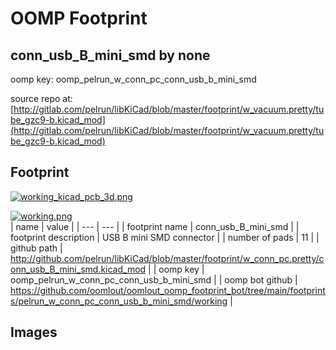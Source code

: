 # OOMP Footprint  
## conn_usb_B_mini_smd  by none  
  
oomp key: oomp_pelrun_w_conn_pc_conn_usb_b_mini_smd  
  
source repo at: [http://gitlab.com/pelrun/libKiCad/blob/master/footprint/w_vacuum.pretty/tube_gzc9-b.kicad_mod](http://gitlab.com/pelrun/libKiCad/blob/master/footprint/w_vacuum.pretty/tube_gzc9-b.kicad_mod)  
## Footprint  
  
[![working_kicad_pcb_3d.png](working_kicad_pcb_3d_600.png)](working_kicad_pcb_3d.png)  
  
[![working.png](working_600.png)](working.png)  
| name | value | 
| --- | --- | 
| footprint name | conn_usb_B_mini_smd | 
| footprint description | USB B mini SMD connector | 
| number of pads | 11 | 
| github path | http://github.com/pelrun/libKiCad/blob/master/footprint/w_conn_pc.pretty/conn_usb_B_mini_smd.kicad_mod | 
| oomp key | oomp_pelrun_w_conn_pc_conn_usb_b_mini_smd | 
| oomp bot github | https://github.com/oomlout/oomlout_oomp_footprint_bot/tree/main/footprints/pelrun_w_conn_pc_conn_usb_b_mini_smd/working | 
## Images  
